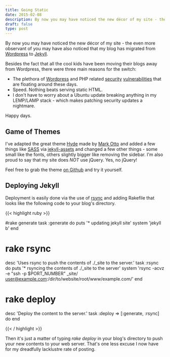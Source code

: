 ```yaml
---
title: Going Static
date: 2015-02-08
description: By now you may have noticed the new décor of my site - the even more observant of you may have also noticed that my blog has migrated Wordpressto Jekyll.
draft: false
type: post
---
```


By now you may have noticed the new décor of my site - the even more observant of you may have also noticed that my blog has migrated from [Wordpress](https://wordpress.org/) to [Jekyll](http://jekyllrb.com/).

Besides the fact that all the cool kids have been moving their blogs away from Wordpress, there were three main reasons for the switch:

- The plethora of [Wordpress](http://www.cvedetails.com/vulnerability-list/vendor_id-2337/product_id-4096/Wordpress-Wordpress.html) and PHP related [security](http://blog.sucuri.net/2014/05/vulnerability-found-in-the-all-in-one-seo-pack-wordpress-plugin.html) [vulnerabilities](http://blog.sucuri.net/2015/01/critical-ghost-vulnerability-released.html) that are floating around these days.
- Speed. Nothing beats serving static HTML.
- I don't have to worry about a Ubuntu update breaking anything in my LEMP/LAMP stack - which makes patching security updates a nightmare.

Happy days.

## Game of Themes

I've adapted the great theme [Hyde](http://hyde.getpoole.com/) made by [Mark Otto](https://twitter.com/mdo) and added a few things like [SASS](http://sass-lang.com/) via [jekyll-assets](https://github.com/ixti/jekyll-assets) and changed a few other things - some small like the fonts, others slightly bigger like removing the sidebar. I'm also proud to say that my site does *NOT* use jQuery. Yes, no jQuery!

Feel free to grab the theme [on Github](https://github.com/aidenhaak/aidenhaak.com) and try it yourself.

## Deploying Jekyll

Deployment is easily done via the use of [rsync](http://en.wikipedia.org/wiki/Rsync) and adding Rakefile that looks like the following code to your blog's directory.

{{< highlight ruby >}}

#rake generate
task :generate do
puts '* updating jekyll site'
system 'jekyll b'
end

# rake rsync
desc 'Uses rsync to push the contents of ./_site to the server.'
task :rsync do
puts '* rsyncing the contents of ./_site to the server'
system 'rsync -acvz -e "ssh -p $PORT_NUMBER" _site/ user@example.com:/dir/to/website/root/www/example.com/'
end

# rake deploy
desc 'Deploy the content to the server.'
task :deploy => [:generate, :rsync] do
end

{{< / highlight >}}

Then it's just a matter of typing *rake deploy* in your blog's directory to push your new contents to your web server. That's one less excuse I now have for my dreadfully lacklustre rate of posting. 
